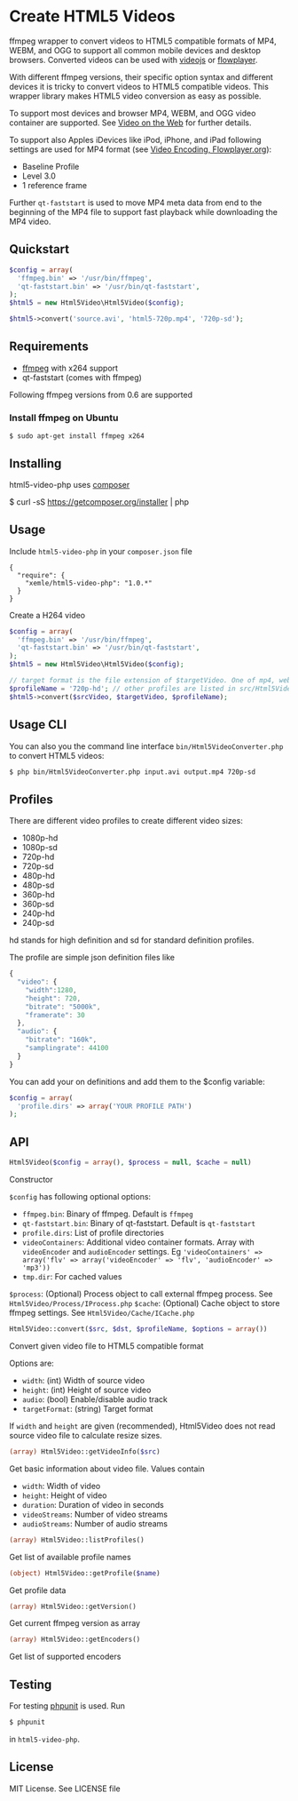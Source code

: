 # Create HTML5 Videos

ffmpeg wrapper to convert videos to HTML5 compatible formats of MP4, WEBM, and
OGG to support all common mobile devices and desktop browsers. Converted
videos can be used with [videojs](http://www.videojs.com) or
[flowplayer](http://http://flowplayer.org).

With different ffmpeg versions, their specific option syntax and different
devices it is tricky to convert videos to HTML5 compatible videos. This wrapper
library makes HTML5 video conversion as easy as possible.

To support most devices and browser MP4, WEBM, and OGG video container are
supported. See [Video on the Web](http://diveintohtml5.info/video.html) for
further details.

To support also Apples iDevices like iPod, iPhone, and iPad following settings
are used for MP4 format (see
[Video Encoding, Flowplayer.org](http://flash.flowplayer.org/plugins/javascript/ipad.html#video-encoding)):

  * Baseline Profile
  * Level 3.0
  * 1 reference frame

Further `qt-faststart` is used to move MP4 meta data from end to the beginning
of the MP4 file to support fast playback while downloading the MP4 video.

## Quickstart

```php
$config = array(
  'ffmpeg.bin' => '/usr/bin/ffmpeg',
  'qt-faststart.bin' => '/usr/bin/qt-faststart',
);
$html5 = new Html5Video\Html5Video($config);

$html5->convert('source.avi', 'html5-720p.mp4', '720p-sd');
```

## Requirements

* [ffmpeg](http://www.ffmpeg.org) with x264 support
* qt-faststart (comes with ffmpeg)

Following ffmpeg versions from 0.6 are supported

### Install ffmpeg on Ubuntu

```
$ sudo apt-get install ffmpeg x264
```

## Installing

html5-video-php uses [composer](http://getcomposer.org)

  $ curl -sS https://getcomposer.org/installer | php


## Usage

Include `html5-video-php` in your `composer.json` file

    {
      "require": {
        "xemle/html5-video-php": "1.0.*"
      }
    }

Create a H264 video

```php
$config = array(
  'ffmpeg.bin' => '/usr/bin/ffmpeg',
  'qt-faststart.bin' => '/usr/bin/qt-faststart',
);
$html5 = new Html5Video\Html5Video($config);

// target format is the file extension of $targetVideo. One of mp4, webm, or ogg
$profileName = '720p-hd'; // other profiles are listed in src/Html5Video/profiles
$html5->convert($srcVideo, $targetVideo, $profileName);
```


## Usage CLI

You can also you the command line interface `bin/Html5VideoConverter.php` to
convert HTML5 videos:

```bash
$ php bin/Html5VideoConverter.php input.avi output.mp4 720p-sd
```


## Profiles

There are different video profiles to create different video sizes:

* 1080p-hd
* 1080p-sd
* 720p-hd
* 720p-sd
* 480p-hd
* 480p-sd
* 360p-hd
* 360p-sd
* 240p-hd
* 240p-sd

hd stands for high definition and sd for standard definition profiles.

The profile are simple json definition files like

```javascript
{
  "video": {
    "width":1280,
    "height": 720,
    "bitrate": "5000k",
    "framerate": 30
  },
  "audio": {
    "bitrate": "160k",
    "samplingrate": 44100
  }
}
```

You can add your on definitions and add them to the $config variable:

```php
$config = array(
  'profile.dirs' => array('YOUR PROFILE PATH')
);
```


## API

```php
Html5Video($config = array(), $process = null, $cache = null)
```
Constructor

`$config` has following optional options:

  * `ffmpeg.bin`: Binary of ffmpeg. Default is `ffmpeg`
  * `qt-faststart.bin`: Binary of qt-faststart. Default is `qt-faststart`
  * `profile.dirs`: List of profile directories
  * `videoContainers`: Additional video container formats. Array with `videoEncoder` and `audioEncoder` settings. Eg `'videoContainers' => array('flv' => array('videoEncoder' => 'flv', 'audioEncoder' => 'mp3'))`
  * `tmp.dir`: For cached values

`$process`: (Optional) Process object to call external ffmpeg process. See `Html5Video/Process/IProcess.php`
`$cache`: (Optional) Cache object to store ffmpeg settings. See `Html5Video/Cache/ICache.php`

```php
Html5Video::convert($src, $dst, $profileName, $options = array())
```
Convert given video file to HTML5 compatible format

Options are:

  * `width`: (int) Width of source video
  * `height`: (int) Height of source video
  * `audio`: (bool) Enable/disable audio track
  * `targetFormat`: (string) Target format

If `width` and `height` are given (recommended), Html5Video does not read source
video file to calculate resize sizes.


```php
(array) Html5Video::getVideoInfo($src)
```
Get basic information about video file. Values contain

  * `width`: Width of video
  * `height`: Height of video
  * `duration`: Duration of video in seconds
  * `videoStreams`: Number of video streams
  * `audioStreams`: Number of audio streams

```php
(array) Html5Video::listProfiles()
```
Get list of available profile names


```php
(object) Html5Video::getProfile($name)
```
Get profile data

```php
(array) Html5Video::getVersion()
```
Get current ffmpeg version as array


```php
(array) Html5Video::getEncoders()
```
Get list of supported encoders


Testing
-------

For testing [phpunit](https://github.com/sebastianbergmann/phpunit) is used. Run

```bash
$ phpunit
```

in `html5-video-php`.


License
-------

MIT License. See LICENSE file